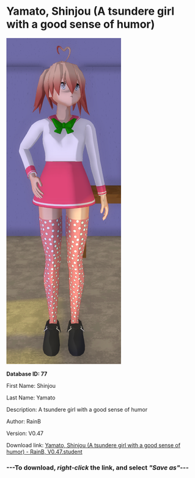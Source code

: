 # Yamato, Shinjou (A tsundere girl with a good sense of humor)

<img src="https://raw.githubusercontent.com/Arbiter1223/Daigaku-Gurashi-Custom-Students/master/Students/Files/Yamato%2C%20Shinjou%20(A%20tsundere%20girl%20with%20a%20good%20sense%20of%20humor).png" title="Yamato, Shinjou (A tsundere girl with a good sense of humor) - RainB, V0.47">

**Database ID: 77**

First Name: Shinjou

Last Name: Yamato

Description: A tsundere girl with a good sense of humor

Author: RainB

Version: V0.47

Download link: <a href="https://raw.githubusercontent.com/Arbiter1223/Daigaku-Gurashi-Custom-Students/master/Students/Files/Yamato%2C%20Shinjou%20(A%20tsundere%20girl%20with%20a%20good%20sense%20of%20humor)%20-%20RainB%2C%20V0.47.student">Yamato, Shinjou (A tsundere girl with a good sense of humor) - RainB, V0.47.student</a>

### ---**To download, _right-click_ the link, and select _"Save as"_**---
